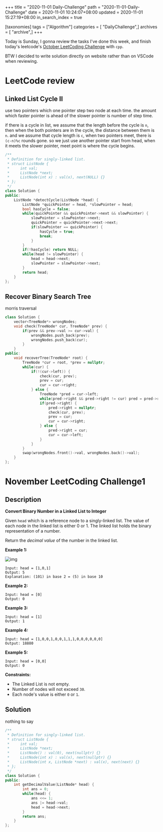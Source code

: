 +++
title = "2020-11-01 Daily-Challenge"
path = "2020-11-01-Daily-Challenge"
date = 2020-11-01 10:24:07+08:00
updated = 2020-11-01 15:27:19+08:00
in_search_index = true

[taxonomies]
tags = ["Algorithm"]
categories = [ "DailyChallenge",]
archives = [ "archive",]
+++

Today is Sunday, I gonna review the tasks I've done this week, and finish today's leetcode's [October LeetCoding Challenge](https://leetcode.com/explore/challenge/card/november-leetcoding-challenge/564/week-1-november-1st-november-7th/3516/) with `cpp`.

BTW I decided to write solution directly on website rather than on VSCode when reviewing.

<!-- more -->

# LeetCode review

## Linked List Cycle II

use two pointers which one pointer step two node at each time. the amount which faster pointer is ahead of the slower pointer is number of step time.

if there is a cycle in list, we assume that the length before the cycle is `n`, then when the both pointers are in the cycle, the distance between them is `n`. and we assume that cycle length is `c`, when two pointers meet, there is `(c-n)%c` rounds gone. so we just use another pointer start from head, when it meets the slower pointer, meet point is where the cycle begins.

``` cpp
/**
 * Definition for singly-linked list.
 * struct ListNode {
 *     int val;
 *     ListNode *next;
 *     ListNode(int x) : val(x), next(NULL) {}
 * };
 */
class Solution {
public:
    ListNode *detectCycle(ListNode *head) {
        ListNode *quickPointer = head, *slowPointer = head;
        bool hasCycle = false;
        while(quickPointer && quickPointer->next && slowPointer) {
            slowPointer = slowPointer->next;
            quickPointer = quickPointer->next->next;
            if(slowPointer == quickPointer) {
                hasCycle = true;
                break;
            }
        }
        if(!hasCycle) return NULL;
        while(head != slowPointer) {
            head = head->next;
            slowPointer = slowPointer->next;
        }
        return head;
    }
};
```

## Recover Binary Search Tree

morris traversal

``` cpp
class Solution {
    vector<TreeNode*> wrongNodes;
    void check(TreeNode* cur, TreeNode* prev) {
        if(prev && prev->val >= cur->val) {
            wrongNodes.push_back(prev);
            wrongNodes.push_back(cur);
        }
    }
public:
    void recoverTree(TreeNode* root) {
        TreeNode *cur = root, *prev = nullptr;
        while(cur) {
            if(!(cur->left)) {
                check(cur, prev);
                prev = cur;
                cur = cur->right;
            } else {
                TreeNode *pred = cur->left;
                while(pred->right && pred->right != cur) pred = pred->right;
                if(pred->right) {
                    pred->right = nullptr;
                    check(cur, prev);
                    prev = cur;
                    cur = cur->right;
                } else {
                    pred->right = cur;
                    cur = cur->left;
                }
            }
        }
        swap(wrongNodes.front()->val, wrongNodes.back()->val);
    }
};
```

# November LeetCoding Challenge1

## Description

**Convert Binary Number in a Linked List to Integer**

Given `head` which is a reference node to a singly-linked list. The value of each node in the linked list is either 0 or 1. The linked list holds the binary representation of a number.

Return the *decimal value* of the number in the linked list.

**Example 1:**

![img](https://assets.leetcode.com/uploads/2019/12/05/graph-1.png)

```
Input: head = [1,0,1]
Output: 5
Explanation: (101) in base 2 = (5) in base 10
```

**Example 2:**

```
Input: head = [0]
Output: 0
```

**Example 3:**

```
Input: head = [1]
Output: 1
```

**Example 4:**

```
Input: head = [1,0,0,1,0,0,1,1,1,0,0,0,0,0,0]
Output: 18880
```

**Example 5:**

```
Input: head = [0,0]
Output: 0
```

**Constraints:**

- The Linked List is not empty.
- Number of nodes will not exceed `30`.
- Each node's value is either `0` or `1`.

## Solution

nothing to say

``` cpp
/**
 * Definition for singly-linked list.
 * struct ListNode {
 *     int val;
 *     ListNode *next;
 *     ListNode() : val(0), next(nullptr) {}
 *     ListNode(int x) : val(x), next(nullptr) {}
 *     ListNode(int x, ListNode *next) : val(x), next(next) {}
 * };
 */
class Solution {
public:
    int getDecimalValue(ListNode* head) {
        int ans = 0;
        while(head) {
            ans <<= 1;
            ans |= head->val;
            head = head->next;
        }
        return ans;
    }
};
```